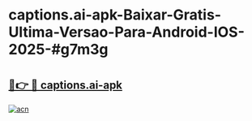 # captions.ai-apk-Baixar-Gratis-Ultima-Versao-Para-Android-IOS-2025-#g7m3g

# <h2><a href="https://ainizakaria.my?title=captions.ai-apk&ref=22M">🔗👉 🔴 captions.ai-apk</a></h2>

[![acn](https://github.com/user-attachments/assets/0f9c940e-d8b0-45ae-aac7-cd30a18b3e1c)](https://ainizakaria.my?title=captions.ai-apk&ref=22M)

